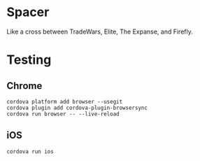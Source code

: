 # Spacer
Like a cross between TradeWars, Elite, The Expanse, and Firefly.

# Testing

## Chrome
    cordova platform add browser --usegit
    cordova plugin add cordova-plugin-browsersync
    cordova run browser -- --live-reload

## iOS
    cordova run ios

